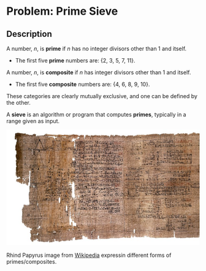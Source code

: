# Problem: Prime Sieve

## Description

A number, *n*, is **prime** if *n* has no integer divisors other than 1 and itself.
* The first five **prime** numbers are: {2, 3, 5, 7, 11}.

A number, *n*, is **composite** if *n* has integer divisors other than 1 and itself.
* The first five **composite** numbers are: {4, 6, 8, 9, 10}.

These categories are clearly mutually exclusive, and one can be defined by the other.

A **sieve** is an algorithm or program that computes **primes**, typically in a range given as input.

![Rhind Papyrus](images/Rhind_Mathematical_Papyrus.jpg)

Rhind Papyrus image from [Wikipedia](https://en.wikipedia.org/wiki/Rhind_Mathematical_Papyrus) expressin different forms of primes/composites.